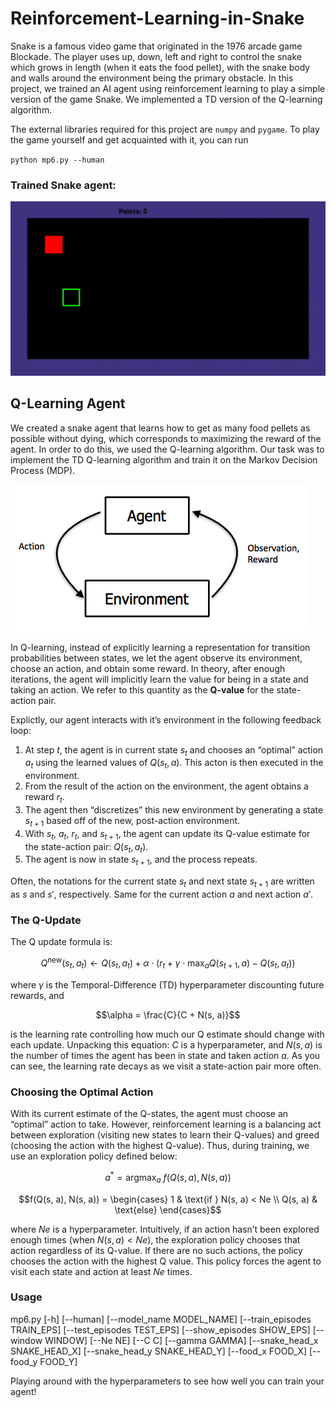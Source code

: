 # Reinforcement-Learning-in-Snake

Snake is a famous video game that originated in the 1976 arcade game Blockade. The player uses up, down, left and right to control the snake which grows in length (when it eats the food pellet), with the snake body and walls around the environment being the primary obstacle. In this project, we trained an AI agent using reinforcement learning to play a simple version of the game Snake. We implemented a TD version of the Q-learning algorithm.

The external libraries required for this project are `numpy` and `pygame`. To play the game yourself and get acquainted with it, you can run

`python mp6.py --human` 

### Trained Snake agent:
![alt text](https://github.com/XiongjieDai/Reinforcement-Learning-in-Snake/blob/main/snake.gif)

## Q-Learning Agent

We created a snake agent that learns how to get as many food pellets as possible without dying, which corresponds to maximizing the reward of the agent. In order to do this, we used the Q-learning algorithm. Our task was to implement the TD Q-learning algorithm and train it on the Markov Decision Process (MDP).

![alt text](https://github.com/XiongjieDai/Reinforcement-Learning-in-Snake/blob/main/RL_loop.png)

In Q-learning, instead of explicitly learning a representation for transition probabilities between states, we let the agent observe its environment, choose an action, and obtain some reward. In theory, after enough iterations, the agent will implicitly learn the value for being in a state and taking an action. We refer to this quantity as the **Q-value** for the state-action pair.

Explictly, our agent interacts with it’s environment in the following feedback loop:

1. At step $t$, the agent is in current state $s_t$ and chooses an “optimal” action $a_t$ using the learned values of $Q(s_t,a)$. This acton is then executed in the environment.
2. From the result of the action on the environment, the agent obtains a reward $r_t$.
3. The agent then “discretizes” this new environment by generating a state $s_{t+1}$ based off of the new, post-action environment.
4. With $s_t$, $a_t$, $r_t$, and $s_{t+1}$, the agent can update its Q-value estimate for the state-action pair: $Q(s_t,a_t)$.
5. The agent is now in state $s_{t+1}$, and the process repeats.
   
Often, the notations for the current state $s_t$ and next state $s_{t+1}$ are written as $s$ and $s'$, respectively. Same for the current action $a$ and next action $a'$.

### The Q-Update

The Q update formula is:

$$Q^{\text{new}}(s_t, a_t) \leftarrow Q(s_t, a_t) + \alpha \cdot \left( r_t + \gamma \cdot \max_a Q(s_{t+1}, a) - Q(s_t, a_t) \right)$$

where $\gamma$ is the Temporal-Difference (TD) hyperparameter discounting future rewards, and

$$\alpha = \frac{C}{C + N(s, a)}$$


is the learning rate controlling how much our Q estimate should change with each update. Unpacking this equation: $C$ is a hyperparameter, and $N(s,a)$ is the number of times the agent has been in state and taken action $a$. As you can see, the learning rate decays as we visit a state-action pair more often.

### Choosing the Optimal Action

With its current estimate of the Q-states, the agent must choose an “optimal” action to take. However, reinforcement learning is a balancing act between exploration (visiting new states to learn their Q-values) and greed (choosing the action with the highest Q-value). Thus, during training, we use an exploration policy defined below:

$$a^* = {\mathrm{argmax}_a}\ f(Q(s, a), N(s, a))$$

$$f(Q(s, a), N(s, a)) = 
\begin{cases} 
1 & \text{if } N(s, a) < Ne \\
Q(s, a) & \text{else}
\end{cases}$$



where $Ne$ is a hyperparameter. Intuitively, if an action hasn’t been explored enough times (when $N(s,a) < Ne$), the exploration policy chooses that action regardless of its Q-value. If there are no such actions, the policy chooses the action with the highest Q value. This policy forces the agent to visit each state and action at least $Ne$ times.

### Usage

mp6.py [-h] [--human] [--model_name MODEL_NAME] [--train_episodes TRAIN_EPS] [--test_episodes TEST_EPS] [--show_episodes SHOW_EPS] [--window WINDOW] [--Ne NE] [--C C]
              [--gamma GAMMA] [--snake_head_x SNAKE_HEAD_X] [--snake_head_y SNAKE_HEAD_Y] [--food_x FOOD_X] [--food_y FOOD_Y]
              
Playing around with the hyperparameters to see how well you can train your agent!
